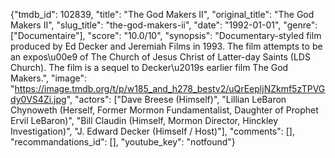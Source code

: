 {"tmdb_id": 102839, "title": "The God Makers II", "original_title": "The God Makers II", "slug_title": "the-god-makers-ii", "date": "1992-01-01", "genre": ["Documentaire"], "score": "10.0/10", "synopsis": "Documentary-styled film produced by Ed Decker and Jeremiah Films in 1993. The film attempts to be an expos\u00e9 of The Church of Jesus Christ of Latter-day Saints (LDS Church). The film is a sequel to Decker\u2019s earlier film The God Makers.", "image": "https://image.tmdb.org/t/p/w185_and_h278_bestv2/uQrEepljNZkmf5zTPVGdy0VS4Zi.jpg", "actors": ["Dave Breese (Himself)", "Lillian LeBaron Chynoweth (Herself, Former Mormon Fundamentalist, Daughter of Prophet Ervil LeBaron)", "Bill Claudin (Himself, Mormon Director, Hinckley Investigation)", "J. Edward Decker (Himself / Host)"], "comments": [], "recommandations_id": [], "youtube_key": "notfound"}